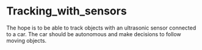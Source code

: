 # Tracking_with_sensors
The hope is to be able to track objects with an ultrasonic sensor connected to a car. The car should be autonomous and make decisions to follow moving objects.
